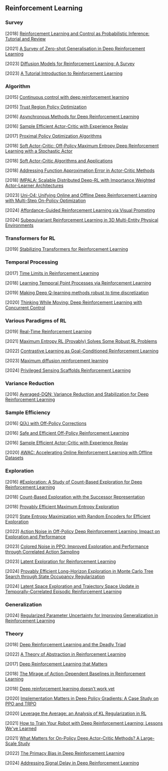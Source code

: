 ## Reinforcement Learning

### Survey

[2018] [Reinforcement Learning and Control as Probabilistic Inference: Tutorial and Review](https://arxiv.org/abs/1805.00909)

[2021] [A Survey of Zero-shot Generalisation in Deep Reinforcement Learning](https://arxiv.org/abs/2111.09794)

[2023] [Diffusion Models for Reinforcement Learning: A Survey](https://arxiv.org/abs/2311.01223)

[2023] [A Tutorial Introduction to Reinforcement Learning](https://arxiv.org/abs/2304.00803)



### Algorithm

[2015] [Continuous control with deep reinforcement learning](https://arxiv.org/abs/1509.02971)

[2015] [Trust Region Policy Optimization](https://arxiv.org/abs/1502.05477)

[2016] [Asynchronous Methods for Deep Reinforcement Learning](https://arxiv.org/abs/1602.01783)

[2016] [Sample Efficient Actor-Critic with Experience Replay](https://arxiv.org/abs/1611.01224)

[2017] [Proximal Policy Optimization Algorithms](https://arxiv.org/abs/1707.06347)

[2018] [Soft Actor-Critic: Off-Policy Maximum Entropy Deep Reinforcement Learning with a Stochastic Actor](https://arxiv.org/abs/1801.01290)

[2018] [Soft Actor-Critic Algorithms and Applications](https://arxiv.org/abs/1812.05905)

[2018] [Addressing Function Approximation Error in Actor-Critic Methods](https://arxiv.org/abs/1802.09477)

[2018] [IMPALA: Scalable Distributed Deep-RL with Importance Weighted Actor-Learner Architectures](https://arxiv.org/abs/1802.01561)

[2023] [Uni-O4: Unifying Online and Offline Deep Reinforcement Learning with Multi-Step On-Policy Optimization](https://arxiv.org/abs/2311.03351)

[2024] [Affordance-Guided Reinforcement Learning via Visual Prompting](https://arxiv.org/abs/2407.10341)

[2024] [Subequivariant Reinforcement Learning in 3D Multi-Entity Physical Environments](https://arxiv.org/abs/2407.12505)



### Transformers for RL

[2019] [Stabilizing Transformers for Reinforcement Learning](https://arxiv.org/abs/1910.06764)



### Temporal Processing

[2017] [Time Limits in Reinforcement Learning](https://arxiv.org/abs/1712.00378)

[2018] [Learning Temporal Point Processes via Reinforcement Learning](https://arxiv.org/abs/1811.05016)

[2019] [Making Deep Q-learning methods robust to time discretization](https://arxiv.org/abs/1901.09732)

[2020] [Thinking While Moving: Deep Reinforcement Learning with Concurrent Control](https://arxiv.org/abs/2004.06089)



### Various Paradigms of RL

[2019] [Real-Time Reinforcement Learning](https://arxiv.org/abs/1911.04448)

[2021] [Maximum Entropy RL (Provably) Solves Some Robust RL Problems](https://arxiv.org/abs/2103.06257)

[2022] [Contrastive Learning as Goal-Conditioned Reinforcement Learning](https://arxiv.org/abs/2206.07568)

[2023] [Maximum diffusion reinforcement learning](https://arxiv.org/abs/2309.15293)

 [2024] [Privileged Sensing Scaffolds Reinforcement Learning](https://openreview.net/pdf?id=EpVe8jAjdx)



### Variance Reduction

[2016] [Averaged-DQN: Variance Reduction and Stabilization for Deep Reinforcement Learning](https://arxiv.org/abs/1611.01929)



### Sample Efficiency

[2016] [Q(λ) with Off-Policy Corrections](https://arxiv.org/abs/1602.04951)

[2016] [Safe and Efficient Off-Policy Reinforcement Learning](https://arxiv.org/abs/1606.02647)

[2016] [Sample Efficient Actor-Critic with Experience Replay](https://arxiv.org/abs/1611.01224)

[2020] [AWAC: Accelerating Online Reinforcement Learning with Offline Datasets](https://arxiv.org/abs/2006.09359)



### Exploration

[2016] [#Exploration: A Study of Count-Based Exploration for Deep Reinforcement Learning](https://arxiv.org/abs/1611.04717)

[2018] [Count-Based Exploration with the Successor Representation](https://arxiv.org/abs/1807.11622)

[2018] [Provably Efficient Maximum Entropy Exploration](https://arxiv.org/abs/1812.02690)

[2021] [State Entropy Maximization with Random Encoders for Efficient Exploration](https://arxiv.org/abs/2102.09430)

[2022] [Action Noise in Off-Policy Deep Reinforcement Learning: Impact on Exploration and Performance](https://arxiv.org/abs/2206.03787)

[2023] [Colored Noise in PPO: Improved Exploration and Performance through Correlated Action Sampling](https://arxiv.org/abs/2312.11091)

[2023] [Latent Exploration for Reinforcement Learning](https://arxiv.org/abs/2305.20065)

[2024] [Provably Efficient Long-Horizon Exploration in Monte Carlo Tree Search through State Occupancy Regularization](https://arxiv.org/abs/2407.05511)

[2024] [Latent Space Exploration and Trajectory Space Update in Temporally-Correlated Episodic Reinforcement Learning](https://openreview.net/pdf?id=e8dcuniLcA)



### Generalization

[2024] [Regularized Parameter Uncertainty for Improving Generalization in Reinforcement Learning](https://openaccess.thecvf.com/content/CVPR2024/papers/Moure_Regularized_Parameter_Uncertainty_for_Improving_Generalization_in_Reinforcement_Learning_CVPR_2024_paper.pdf)



### Theory

[2018] [Deep Reinforcement Learning and the Deadly Triad](https://arxiv.org/abs/1812.02648)

[2022] [A Theory of Abstraction in Reinforcement Learning](https://arxiv.org/abs/2203.00397)

[2017] [Deep Reinforcement Learning that Matters](https://arxiv.org/abs/1709.06560)

[2018] [The Mirage of Action-Dependent Baselines in Reinforcement Learning](https://arxiv.org/abs/1802.10031)

[2018] [Deep reinforcement learning doesn’t work yet](https://www.alexirpan.com/2018/02/14/rl-hard.html)

[2020] [Implementation Matters in Deep Policy Gradients: A Case Study on PPO and TRPO](https://arxiv.org/abs/2005.12729)

[2020] [Leverage the Average: an Analysis of KL Regularization in RL](https://arxiv.org/abs/2003.14089)

[2021] [How to Train Your Robot with Deep Reinforcement Learning; Lessons We've Learned](https://arxiv.org/abs/2102.02915)

[2021] [What Matters for On-Policy Deep Actor-Critic Methods? A Large-Scale Study](https://openreview.net/pdf?id=nIAxjsniDzg)

[2022] [The Primacy Bias in Deep Reinforcement Learning](https://arxiv.org/abs/2205.07802)

[2024] [Addressing Signal Delay in Deep Reinforcement Learning](https://openreview.net/pdf?id=Z8UfDs4J46)